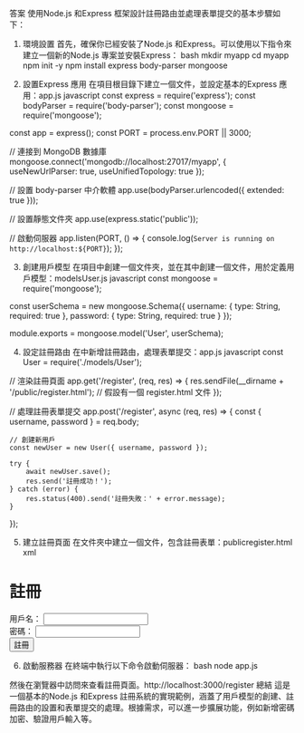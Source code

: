 答案
使用Node.js 和Express 框架設計註冊路由並處理表單提交的基本步驟如下：
1. 環境設置
首先，確保你已經安裝了Node.js 和Express。可以使用以下指令來建立一個新的Node.js 專案並安裝Express：
bash
mkdir myapp
cd myapp
npm init -y
npm install express body-parser mongoose

2. 設置Express 應用
在項目根目錄下建立一個文件，並設定基本的Express 應用：app.js
javascript
const express = require('express');
const bodyParser = require('body-parser');
const mongoose = require('mongoose');

const app = express();
const PORT = process.env.PORT || 3000;

// 連接到 MongoDB 數據庫
mongoose.connect('mongodb://localhost:27017/myapp', { useNewUrlParser: true, useUnifiedTopology: true });

// 設置 body-parser 中介軟體
app.use(bodyParser.urlencoded({ extended: true }));

// 設置靜態文件夾
app.use(express.static('public'));

// 啟動伺服器
app.listen(PORT, () => {
    console.log(`Server is running on http://localhost:${PORT}`);
});

3. 創建用戶模型
在項目中創建一個文件夾，並在其中創建一個文件，用於定義用戶模型：modelsUser.js
javascript
const mongoose = require('mongoose');

const userSchema = new mongoose.Schema({
    username: { type: String, required: true },
    password: { type: String, required: true }
});

module.exports = mongoose.model('User', userSchema);

4. 設定註冊路由
在中新增註冊路由，處理表單提交：app.js
javascript
const User = require('./models/User');

// 渲染註冊頁面
app.get('/register', (req, res) => {
    res.sendFile(__dirname + '/public/register.html'); // 假設有一個 register.html 文件
});

// 處理註冊表單提交
app.post('/register', async (req, res) => {
    const { username, password } = req.body;

    // 創建新用戶
    const newUser = new User({ username, password });
    
    try {
        await newUser.save();
        res.send('註冊成功！');
    } catch (error) {
        res.status(400).send('註冊失敗：' + error.message);
    }
});

5. 建立註冊頁面
在文件夾中建立一個文件，包含註冊表單：publicregister.html
xml
<!DOCTYPE html>
<html lang="zh-Hant">
<head>
    <meta charset="UTF-8">
    <meta name="viewport" content="width=device-width, initial-scale=1.0">
    <title>註冊</title>
</head>
<body>
    <h1>註冊</h1>
    <form action="/register" method="POST">
        <label for="username">用戶名：</label>
        <input type="text" id="username" name="username" required>
        <br>
        <label for="password">密碼：</label>
        <input type="password" id="password" name="password" required>
        <br>
        <button type="submit">註冊</button>
    </form>
</body>
</html>

6. 啟動服務器
在終端中執行以下命令啟動伺服器：
bash
node app.js

然後在瀏覽器中訪問來查看註冊頁面。http://localhost:3000/register
總結
這是一個基本的Node.js 和Express 註冊系統的實現範例，涵蓋了用戶模型的創建、註冊路由的設置和表單提交的處理。根據需求，可以進一步擴展功能，例如新增密碼加密、驗證用戶輸入等。
